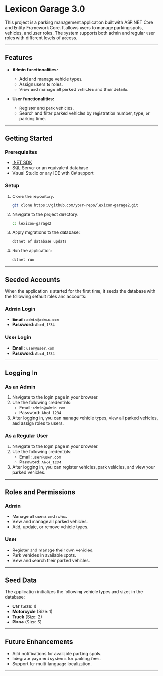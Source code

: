 # Lexicon Garage 3.0

This project is a parking management application built with ASP.NET Core and Entity Framework Core. It allows users to manage parking spots, vehicles, and user roles. The system supports both admin and regular user roles with different levels of access.

---

## Features
- **Admin functionalities:**
  - Add and manage vehicle types.
  - Assign users to roles.
  - View and manage all parked vehicles and their details.

- **User functionalities:**
  - Register and park vehicles.
  - Search and filter parked vehicles by registration number, type, or parking time.

---

## Getting Started

### Prerequisites
- [.NET SDK](https://dotnet.microsoft.com/download)
- SQL Server or an equivalent database
- Visual Studio or any IDE with C# support

### Setup
1. Clone the repository:
   ```bash
   git clone https://github.com/your-repo/lexicon-garage2.git
   ```
2. Navigate to the project directory:
   ```bash
   cd lexicon-garage2
   ```
3. Apply migrations to the database:
   ```bash
   dotnet ef database update
   ```
4. Run the application:
   ```bash
   dotnet run
   ```

---

## Seeded Accounts

When the application is started for the first time, it seeds the database with the following default roles and accounts:

### Admin Login
- **Email:** `admin@admin.com`
- **Password:** `Abcd_1234`

### User Login
- **Email:** `user@user.com`
- **Password:** `Abcd_1234`

---

## Logging In

### As an Admin
1. Navigate to the login page in your browser.
2. Use the following credentials:
   - Email: `admin@admin.com`
   - Password: `Abcd_1234`
3. After logging in, you can manage vehicle types, view all parked vehicles, and assign roles to users.

### As a Regular User
1. Navigate to the login page in your browser.
2. Use the following credentials:
   - Email: `user@user.com`
   - Password: `Abcd_1234`
3. After logging in, you can register vehicles, park vehicles, and view your parked vehicles.

---

## Roles and Permissions

### Admin
- Manage all users and roles.
- View and manage all parked vehicles.
- Add, update, or remove vehicle types.

### User
- Register and manage their own vehicles.
- Park vehicles in available spots.
- View and search their parked vehicles.

---

## Seed Data

The application initializes the following vehicle types and sizes in the database:
- **Car** (Size: 1)
- **Motorcycle** (Size: 1)
- **Truck** (Size: 2)
- **Plane** (Size: 5)

---

## Future Enhancements
- Add notifications for available parking spots.
- Integrate payment systems for parking fees.
- Support for multi-language localization.

---

